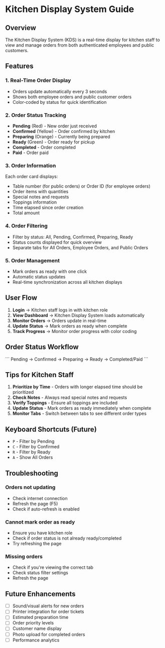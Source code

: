 # Kitchen Display System Guide

## Overview

The Kitchen Display System (KDS) is a real-time display for kitchen staff to view and manage orders from both authenticated employees and public customers.

## Features

### 1. Real-Time Order Display
- Orders update automatically every 3 seconds
- Shows both employee orders and public customer orders
- Color-coded by status for quick identification

### 2. Order Status Tracking
- **Pending** (Red) - New order just received
- **Confirmed** (Yellow) - Order confirmed by kitchen
- **Preparing** (Orange) - Currently being prepared
- **Ready** (Green) - Order ready for pickup
- **Completed** - Order completed
- **Paid** - Order paid

### 3. Order Information
Each order card displays:
- Table number (for public orders) or Order ID (for employee orders)
- Order items with quantities
- Special notes and requests
- Toppings information
- Time elapsed since order creation
- Total amount

### 4. Order Filtering
- Filter by status: All, Pending, Confirmed, Preparing, Ready
- Status counts displayed for quick overview
- Separate tabs for All Orders, Employee Orders, and Public Orders

### 5. Order Management
- Mark orders as ready with one click
- Automatic status updates
- Real-time synchronization across all kitchen displays

## User Flow

1. **Login** → Kitchen staff logs in with kitchen role
2. **View Dashboard** → Kitchen Display System loads automatically
3. **Monitor Orders** → Orders update in real-time
4. **Update Status** → Mark orders as ready when complete
5. **Track Progress** → Monitor order progress with color coding

## Order Status Workflow

\`\`\`
Pending → Confirmed → Preparing → Ready → Completed/Paid
\`\`\`

## Tips for Kitchen Staff

1. **Prioritize by Time** - Orders with longer elapsed time should be prioritized
2. **Check Notes** - Always read special notes and requests
3. **Verify Toppings** - Ensure all toppings are included
4. **Update Status** - Mark orders as ready immediately when complete
5. **Monitor Tabs** - Switch between tabs to see different order types

## Keyboard Shortcuts (Future)

- `P` - Filter by Pending
- `C` - Filter by Confirmed
- `R` - Filter by Ready
- `A` - Show All Orders

## Troubleshooting

### Orders not updating
- Check internet connection
- Refresh the page (F5)
- Check if auto-refresh is enabled

### Cannot mark order as ready
- Ensure you have kitchen role
- Check if order status is not already ready/completed
- Try refreshing the page

### Missing orders
- Check if you're viewing the correct tab
- Check status filter settings
- Refresh the page

## Future Enhancements

- [ ] Sound/visual alerts for new orders
- [ ] Printer integration for order tickets
- [ ] Estimated preparation time
- [ ] Order priority levels
- [ ] Customer name display
- [ ] Photo upload for completed orders
- [ ] Performance analytics
